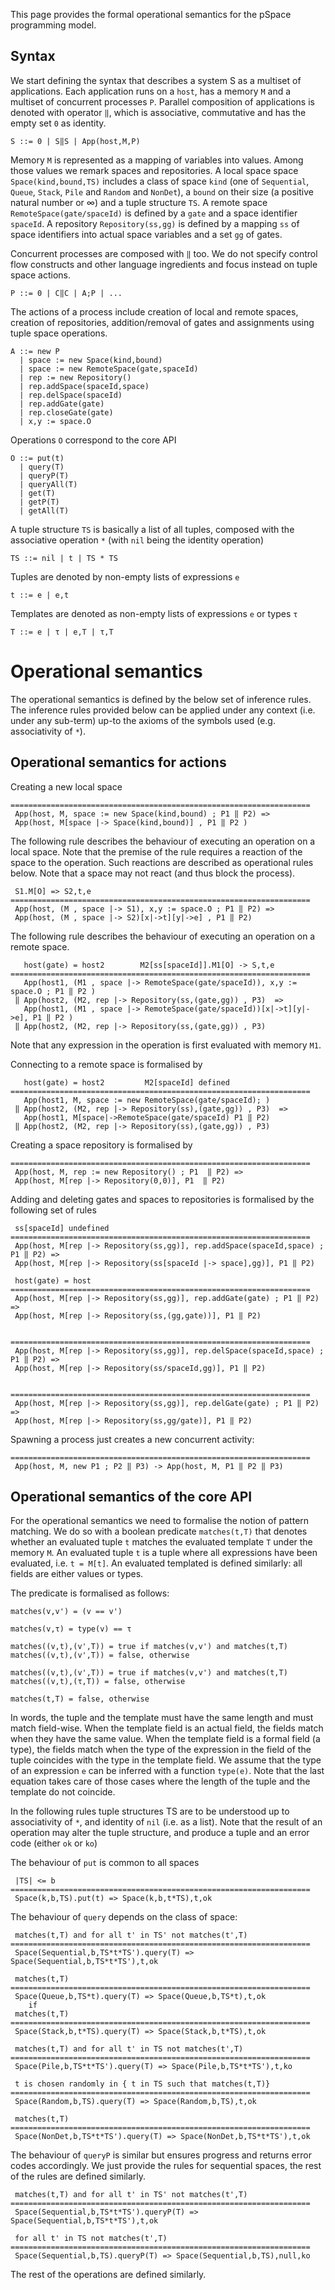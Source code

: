 This page provides the formal operational semantics for the pSpace programming model.

## Syntax

We start defining the syntax that describes a system S as a multiset of applications. Each application runs on a `host`, has a memory `M` and a multiset of concurrent processes `P`. Parallel composition of applications is denoted with operator `‖`, which is associative, commutative and has the empty set `0` as identity.  

```
S ::= 0 | S‖S | App(host,M,P)
```

Memory `M` is represented as a mapping of variables into values. Among those values we remark spaces and repositories. A local space space `Space(kind,bound,TS)` includes a class of space `kind` (one of `Sequential`, `Queue`, `Stack`, `Pile` and `Random` and `NonDet`), a `bound` on their size (a positive natural number or ∞) and a tuple structure `TS`. A remote space `RemoteSpace(gate/spaceId)` is defined by a `gate` and a space identifier `spaceId`. A repository `Repository(ss,gg)` is defined by a mapping `ss` of space identifiers into actual space variables and a set `gg` of gates.

Concurrent processes are composed with `‖` too. We do not specify control flow constructs and other language ingredients and focus instead on tuple space actions.

```
P ::= 0 | C‖C | A;P | ...
```

The actions of a process include creation of local and remote spaces, creation of repositories, addition/removal of gates and assignments using tuple space operations.

```
A ::= new P
  | space := new Space(kind,bound)
  | space := new RemoteSpace(gate,spaceId)
  | rep := new Repository()
  | rep.addSpace(spaceId,space)
  | rep.delSpace(spaceId)
  | rep.addGate(gate)
  | rep.closeGate(gate)
  | x,y := space.O
```

Operations `O` correspond to the core API

```
O ::= put(t)
  | query(T)
  | queryP(T)
  | queryAll(T)
  | get(T)
  | getP(T)
  | getAll(T)
```

A tuple structure `TS` is basically a list of all tuples, composed with the associative operation `*` (with `nil` being the identity operation)

```
TS ::= nil | t | TS * TS
```

Tuples are denoted by non-empty lists of expressions `e`

```
t ::= e | e,t
```

Templates are denoted as non-empty lists of expressions `e` or types `τ`

```
T ::= e | τ | e,T | τ,T
```

# Operational semantics

The operational semantics is defined by the below set of inference rules. The inference rules provided below can be applied under any context (i.e. under any sub-term) up-to the axioms of the symbols used (e.g. associativity of `*`).

## Operational semantics for actions

Creating a new local space

```
===================================================================
 App(host, M, space := new Space(kind,bound) ; P1 ‖ P2) =>
 App(host, M[space |-> Space(kind,bound)] , P1 ‖ P2 )
```

The following rule describes the behaviour of executing an operation on a local space. Note that the premise of the rule requires a reaction of the space to the operation. Such reactions are described as operational rules below. Note that a space may not react (and thus block the process).  

```
 S1.M[O] => S2,t,e
===================================================================
 App(host, (M , space |-> S1), x,y := space.O ; P1 ‖ P2) =>
 App(host, (M , space |-> S2)[x|->t][y|->e] , P1 ‖ P2)
```

The following rule describes the behaviour of executing an operation on a remote space.

```
   host(gate) = host2        M2[ss[spaceId]].M1[O] -> S,t,e
===================================================================
   App(host1, (M1 , space |-> RemoteSpace(gate/spaceId)), x,y := space.O ; P1 ‖ P2 )
 ‖ App(host2, (M2, rep |-> Repository(ss,(gate,gg)) , P3)  =>
   App(host1, (M1 , space |-> RemoteSpace(gate/spaceId))[x|->t][y|->e], P1 ‖ P2 )
 ‖ App(host2, (M2, rep |-> Repository(ss,(gate,gg)) , P3)
```

Note that any expression in the operation is first evaluated with memory `M1`. 

Connecting to a remote space is formalised by  

```
   host(gate) = host2         M2[spaceId] defined
===================================================================
   App(host1, M, space := new RemoteSpace(gate/spaceId); )
 ‖ App(host2, (M2, rep |-> Repository(ss),(gate,gg)) , P3)  =>
   App(host1, M[space|->RemoteSpace(gate/spaceId) P1 ‖ P2)
 ‖ App(host2, (M2, rep |-> Repository(ss),(gate,gg)) , P3)
```

Creating a space repository is formalised by

```
===================================================================
 App(host, M, rep := new Repository() ; P1  ‖ P2) =>
 App(host, M[rep |-> Repository(0,0)], P1  ‖ P2)
```

Adding and deleting gates and spaces to repositories is formalised by the following set of rules

```
 ss[spaceId] undefined
===================================================================
 App(host, M[rep |-> Repository(ss,gg)], rep.addSpace(spaceId,space) ; P1 ‖ P2) =>
 App(host, M[rep |-> Repository(ss[spaceId |-> space],gg)], P1 ‖ P2)

 host(gate) = host
===================================================================
 App(host, M[rep |-> Repository(ss,gg)], rep.addGate(gate) ; P1 ‖ P2) =>
 App(host, M[rep |-> Repository(ss,(gg,gate))], P1 ‖ P2)


===================================================================
 App(host, M[rep |-> Repository(ss,gg)], rep.delSpace(spaceId,space) ; P1 ‖ P2) =>
 App(host, M[rep |-> Repository(ss/spaceId,gg)], P1 ‖ P2)


===================================================================
 App(host, M[rep |-> Repository(ss,gg)], rep.delGate(gate) ; P1 ‖ P2) =>
 App(host, M[rep |-> Repository(ss,gg/gate)], P1 ‖ P2)
```

Spawning a process just creates a new concurrent activity:

```
===================================================================
 App(host, M, new P1 ; P2 ‖ P3) -> App(host, M, P1 ‖ P2 ‖ P3)
```

## Operational semantics of the core API

For the operational semantics we need to formalise the notion of pattern matching. We do so with a boolean predicate `matches(t,T)` that denotes whether an evaluated tuple `t` matches the evaluated template `T` under the memory `M`. An evaluated tuple `t` is a tuple where all expressions have been evaluated, i.e. `t = M[t]`. An evaluated templated is defined similarly: all fields are either values or types.

The predicate is formalised as follows:

```
matches(v,v') = (v == v')

matches(v,τ) = type(v) == τ

matches((v,t),(v',T)) = true if matches(v,v') and matches(t,T)
matches((v,t),(v',T)) = false, otherwise

matches((v,t),(v',T)) = true if matches(v,v') and matches(t,T)
matches((v,t),(τ,T)) = false, otherwise

matches(t,T) = false, otherwise
```

In words, the tuple and the template must have the same length and must match field-wise.
When the template field is an actual field, the fields match when they have the same value. When the template field is a formal field (a type), the fields match when the type of the expression in the field of the tuple coincides with the type in the template field. We assume that the type of an expression `e` can be inferred with a function `type(e)`. Note that the last equation takes care of those cases where the length of the tuple and the template do not coincide.

In the following rules tuple structures TS are to be understood up to associativity of `*`, and identity of `nil` (i.e. as a list). Note that the result of an operation may alter the tuple structure, and produce a tuple and an error code (either `ok` or `ko`)

The behaviour of `put` is common to all spaces

```
 |TS| <= b
===================================================================
 Space(k,b,TS).put(t) => Space(k,b,t*TS),t,ok
```

The behaviour of `query` depends on the class of space:

```
 matches(t,T) and for all t' in TS' not matches(t',T)
===================================================================
 Space(Sequential,b,TS*t*TS').query(T) => Space(Sequential,b,TS*t*TS'),t,ok

 matches(t,T)
===================================================================
 Space(Queue,b,TS*t).query(T) => Space(Queue,b,TS*t),t,ok
	if
 matches(t,T)
===================================================================
 Space(Stack,b,t*TS).query(T) => Space(Stack,b,t*TS),t,ok

 matches(t,T) and for all t' in TS not matches(t',T)
===================================================================
 Space(Pile,b,TS*t*TS').query(T) => Space(Pile,b,TS*t*TS'),t,ko

 t is chosen randomly in { t in TS such that matches(t,T)}
===================================================================
 Space(Random,b,TS).query(T) => Space(Random,b,TS),t,ok

 matches(t,T)
===================================================================
 Space(NonDet,b,TS*t*TS').query(T) => Space(NonDet,b,TS*t*TS'),t,ok
```

The behaviour of `queryP` is similar but ensures progress and returns error codes accordingly. We just provide the rules for sequential spaces, the rest of the rules are defined similarly.

```
 matches(t,T) and for all t' in TS' not matches(t',T)
===================================================================
 Space(Sequential,b,TS*t*TS').queryP(T) => Space(Sequential,b,TS*t*TS'),t,ok

 for all t' in TS not matches(t',T)
===================================================================
 Space(Sequential,b,TS).queryP(T) => Space(Sequential,b,TS),null,ko
```

The rest of the operations are defined similarly.
